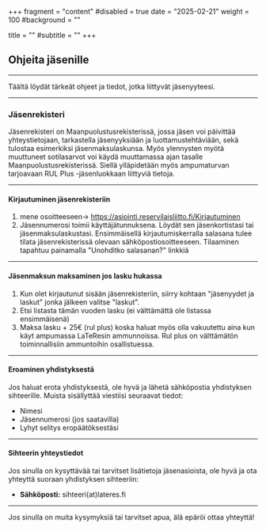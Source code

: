 +++
fragment = "content"
#disabled = true
date = "2025-02-21"
weight = 100
#background = ""

title = ""
#subtitle = ""
+++


## Ohjeita jäsenille
---

Täältä löydät tärkeät ohjeet ja tiedot, jotka liittyvät jäsenyyteesi.

---

### Jäsenrekisteri

Jäsenrekisteri on Maanpuolustusrekisterissä, jossa jäsen voi päivittää yhteystietojaan, tarkastella jäsenyyksiään ja luottamustehtäviään, sekä tulostaa esimerkiksi jäsenmaksulaskunsa. Myös ylennysten myötä muuttuneet sotilasarvot voi käydä muuttamassa ajan tasalle Maanpuolustusrekisterissä. Siellä ylläpidetään myös ampumaturvan tarjoavaan RUL Plus -jäsenluokkaan liittyviä tietoja.

---

#### Kirjautuminen jäsenrekisteriin

1. mene osoitteeseen-> https://asiointi.reservilaisliitto.fi/Kirjautuminen
2. Jäsennumerosi toimii käyttäjätunnuksena. Löydät sen jäsenkortistasi tai jäsenmaksulaskustasi. Ensimmäisellä kirjautumiskerralla salasana tulee tilata jäsenrekisterissä olevaan sähköpostiosoitteeseen. Tilaaminen tapahtuu painamalla "Unohditko salasanan?" linkkiä

---

#### Jäsenmaksun maksaminen jos lasku hukassa

1. Kun olet kirjautunut sisään jäsenrekisteriin, siirry kohtaan "jäsenyydet ja laskut" jonka jälkeen valitse "laskut".
2. Etsi listasta tämän vuoden lasku (ei välttämättä ole listassa ensimmäisenä)
3. Maksa lasku + 25€ (rul plus) koska haluat myös olla vakuutettu aina kun käyt ampumassa LaTeResin ammunnoissa. Rul plus on välttämätön toiminnallisiin ammuntoihin osallistuessa.

---

#### Eroaminen yhdistyksestä

Jos haluat erota yhdistyksestä, ole hyvä ja lähetä sähköpostia yhdistyksen sihteerille. Muista sisällyttää viestiisi seuraavat tiedot:
- Nimesi
- Jäsennumerosi (jos saatavilla)
- Lyhyt selitys eropäätöksestäsi

---

#### Sihteerin yhteystiedot

Jos sinulla on kysyttävää tai tarvitset lisätietoja jäsenasioista, ole hyvä ja ota yhteyttä suoraan yhdistyksen sihteeriin:

- **Sähköposti:** sihteeri(at)lateres.fi

---

Jos sinulla on muita kysymyksiä tai tarvitset apua, älä epäröi ottaa yhteyttä!


